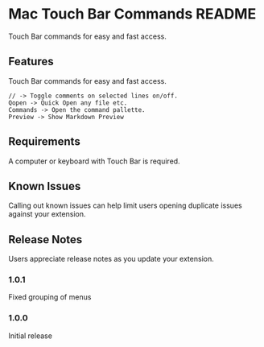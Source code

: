 # Mac Touch Bar Commands README

Touch Bar commands for easy and fast access.

## Features

Touch Bar commands for easy and fast access. 
```Term -> Toggle the built in terminal on/off.
// -> Toggle comments on selected lines on/off.
Qopen -> Quick Open any file etc.
Commands -> Open the command pallette.
Preview -> Show Markdown Preview
```

## Requirements

A computer or keyboard with Touch Bar is required.

## Known Issues

Calling out known issues can help limit users opening duplicate issues against your extension.

## Release Notes

Users appreciate release notes as you update your extension.

### 1.0.1

Fixed grouping of menus

### 1.0.0

Initial release
